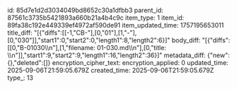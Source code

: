 id: 85d7e1d2d3034049bd8652c30a1dfbb3
parent_id: 87561c3735b5421893a660b21a4b4c9c
item_type: 1
item_id: 89fa38c192e449339ef4972af590de91
item_updated_time: 1757195653011
title_diff: "[{\"diffs\":[[-1,\"CB-\"],[0,\"01\"],[1,\"-\"],[0,\"030\"]],\"start1\":0,\"start2\":0,\"length1\":8,\"length2\":6}]"
body_diff: "[{\"diffs\":[[0,\"B-01030\\\n\"],[1,\"filename: 01-030.md\\\n\"],[0,\"title: \\\n\"]],\"start1\":9,\"start2\":9,\"length1\":16,\"length2\":36}]"
metadata_diff: {"new":{},"deleted":[]}
encryption_cipher_text: 
encryption_applied: 0
updated_time: 2025-09-06T21:59:05.679Z
created_time: 2025-09-06T21:59:05.679Z
type_: 13